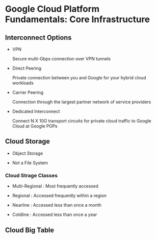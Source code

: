 # Google Cloud Platform Fundamentals: Core Infrastructure

## Interconnect Options

* VPN

    Secure multi-Gbps connection over VPN tunnels

* Direct Peering

    Private connection between you and Google for your hybrid cloud workloads

* Carrier Peering

    Connection through the largest partner network of service providers

* Dedicated Interconnect

    Connect N X 10G transport circuits for private cloud traffic to Google Cloud at Google POPs

## Cloud Storage

* Object Storage

* Not a File System

### Cloud Strage Classes

* Multi-Regional : Most frequently accessed

* Regional : Accessed frequently within a region

* Nearline : Accessed less than once a month

* Coldline : Accessed less than once a year

## Cloud Big Table

